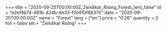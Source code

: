 +++
title = "2020-09-25T00:00:00Z_Zendikar_Rising_Forest_[en]_false"
id = "e2ef9b74-481b-424b-8e33-f0b910f66370"
date = "2020-09-25T00:00:00Z"
name = "Forest"
lang = ["en"]
price = "0.26"
quantity = 2
foil = false
set = "Zendikar Rising"
+++
